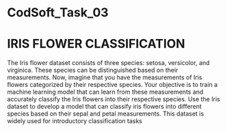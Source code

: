 # CodSoft_Task_03
# IRIS FLOWER CLASSIFICATION
 The Iris flower dataset consists of three species: setosa, versicolor,
 and virginica. These species can be distinguished based on their
 measurements. Now, imagine that you have the measurements
 of Iris flowers categorized by their respective species. Your
 objective is to train a machine learning model that can learn from
 these measurements and accurately classify the Iris flowers into
 their respective species.
 Use the Iris dataset to develop a model that can classify iris
 flowers into different species based on their sepal and petal
 measurements. This dataset is widely used for introductory
 classification tasks
